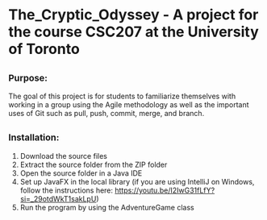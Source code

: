 # The_Cryptic_Odyssey - A project for the course CSC207 at the University of Toronto

## 	<sub> Purpose: </sub> 
  The goal of this project is for students to familiarize themselves with working in a group using the Agile methodology as well as the important uses of Git such as pull, push, commit, merge, and branch. 

## 	<sub> Installation:	</sub>
  1. Download the source files
  2. Extract the source folder from the ZIP folder
  3. Open the source folder in a Java IDE
  4. Set up JavaFX in the local library (if you are using IntelliJ on Windows, follow the instructions here: https://youtu.be/I2IwG31fLfY?si=_29otdWkT1sakLpU)
  5. Run the program by using the AdventureGame class






